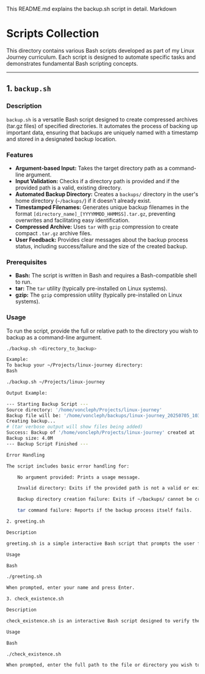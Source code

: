 This README.md explains the backup.sh script in detail.
Markdown

# Scripts Collection

This directory contains various Bash scripts developed as part of my Linux Journey curriculum. Each script is designed to automate specific tasks and demonstrates fundamental Bash scripting concepts.

---

## 1. `backup.sh`

### Description
`backup.sh` is a versatile Bash script designed to create compressed archives (tar.gz files) of specified directories. It automates the process of backing up important data, ensuring that backups are uniquely named with a timestamp and stored in a designated backup location.

### Features
* **Argument-based Input:** Takes the target directory path as a command-line argument.
* **Input Validation:** Checks if a directory path is provided and if the provided path is a valid, existing directory.
* **Automated Backup Directory:** Creates a `backups/` directory in the user's home directory (`~/backups/`) if it doesn't already exist.
* **Timestamped Filenames:** Generates unique backup filenames in the format `[directory_name]_[YYYYMMDD_HHMMSS].tar.gz`, preventing overwrites and facilitating easy identification.
* **Compressed Archive:** Uses `tar` with `gzip` compression to create compact `.tar.gz` archive files.
* **User Feedback:** Provides clear messages about the backup process status, including success/failure and the size of the created backup.

### Prerequisites
* **Bash:** The script is written in Bash and requires a Bash-compatible shell to run.
* **tar:** The `tar` utility (typically pre-installed on Linux systems).
* **gzip:** The `gzip` compression utility (typically pre-installed on Linux systems).

### Usage

To run the script, provide the full or relative path to the directory you wish to backup as a command-line argument.

```bash
./backup.sh <directory_to_backup>

Example:
To backup your ~/Projects/linux-journey directory:
Bash

./backup.sh ~/Projects/linux-journey

Output Example:

--- Starting Backup Script ---
Source directory: '/home/voncleph/Projects/linux-journey'
Backup file will be: '/home/voncleph/backups/linux-journey_20250705_103000.tar.gz'
Creating backup...
# (tar verbose output will show files being added)
Success: Backup of '/home/voncleph/Projects/linux-journey' created at '/home/voncleph/backups/linux-journey_20250705_103000.tar.gz'
Backup size: 4.0M
--- Backup Script Finished ---

Error Handling

The script includes basic error handling for:

    No argument provided: Prints a usage message.

    Invalid directory: Exits if the provided path is not a valid or existing directory.

    Backup directory creation failure: Exits if ~/backups/ cannot be created.

    tar command failure: Reports if the backup process itself fails.

2. greeting.sh

Description

greeting.sh is a simple interactive Bash script that prompts the user for their name and then displays a personalized welcome message. It demonstrates fundamental concepts of user input and shell variables.

Usage

Bash

./greeting.sh

When prompted, enter your name and press Enter.

3. check_existence.sh

Description

check_existence.sh is an interactive Bash script designed to verify the existence of a file or directory at a user-specified path. It showcases conditional logic (if/else) and file test conditions (-e).

Usage

Bash

./check_existence.sh

When prompted, enter the full path to the file or directory you wish to check (e.g., /etc/hosts or ~/Projects/linux-journey).

